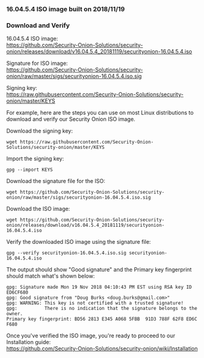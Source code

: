 ### 16.04.5.4 ISO image built on 2018/11/19

### Download and Verify

16.04.5.4 ISO image:  
https://github.com/Security-Onion-Solutions/security-onion/releases/download/v16.04.5.4_20181119/securityonion-16.04.5.4.iso

Signature for ISO image:  
https://github.com/Security-Onion-Solutions/security-onion/raw/master/sigs/securityonion-16.04.5.4.iso.sig  

Signing key:  
https://raw.githubusercontent.com/Security-Onion-Solutions/security-onion/master/KEYS  

For example, here are the steps you can use on most Linux distributions to download and verify our Security Onion ISO image.

Download the signing key:  
```
wget https://raw.githubusercontent.com/Security-Onion-Solutions/security-onion/master/KEYS
```

Import the signing key:  
```
gpg --import KEYS
```

Download the signature file for the ISO:  
```
wget https://github.com/Security-Onion-Solutions/security-onion/raw/master/sigs/securityonion-16.04.5.4.iso.sig
```

Download the ISO image:  
```
wget https://github.com/Security-Onion-Solutions/security-onion/releases/download/v16.04.5.4_20181119/securityonion-16.04.5.4.iso
```

Verify the downloaded ISO image using the signature file:  
```
gpg --verify securityonion-16.04.5.4.iso.sig securityonion-16.04.5.4.iso
```

The output should show "Good signature" and the Primary key fingerprint should match what's shown below:
```
gpg: Signature made Mon 19 Nov 2018 04:10:43 PM EST using RSA key ID ED6CF680
gpg: Good signature from "Doug Burks <doug.burks@gmail.com>"
gpg: WARNING: This key is not certified with a trusted signature!
gpg:          There is no indication that the signature belongs to the owner.
Primary key fingerprint: BD56 2813 E345 A068 5FBB  91D3 788F 62F8 ED6C F680
```

Once you've verified the ISO image, you're ready to proceed to our Installation guide:  
https://github.com/Security-Onion-Solutions/security-onion/wiki/Installation
